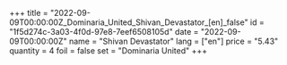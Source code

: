 +++
title = "2022-09-09T00:00:00Z_Dominaria_United_Shivan_Devastator_[en]_false"
id = "1f5d274c-3a03-4f0d-97e8-7eef6508105d"
date = "2022-09-09T00:00:00Z"
name = "Shivan Devastator"
lang = ["en"]
price = "5.43"
quantity = 4
foil = false
set = "Dominaria United"
+++
